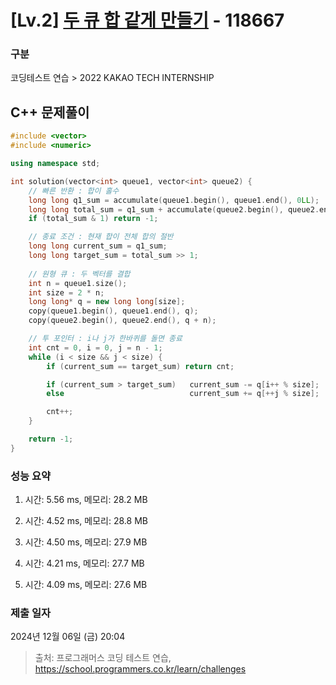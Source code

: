 # [Lv.2] [두 큐 합 같게 만들기](https://programmers.co.kr/) - 118667 

### 구분

코딩테스트 연습 > 2022 KAKAO TECH INTERNSHIP

## C++ 문제풀이

```cpp
#include <vector>
#include <numeric>

using namespace std;

int solution(vector<int> queue1, vector<int> queue2) {
    // 빠른 반환 : 합이 홀수    
    long long q1_sum = accumulate(queue1.begin(), queue1.end(), 0LL);
    long long total_sum = q1_sum + accumulate(queue2.begin(), queue2.end(), 0LL);
    if (total_sum & 1) return -1;

    // 종료 조건 : 현재 합이 전체 합의 절반
    long long current_sum = q1_sum;
    long long target_sum = total_sum >> 1;
        
    // 원형 큐 : 두 벡터를 결합    
    int n = queue1.size();
    int size = 2 * n;
    long long* q = new long long[size];
    copy(queue1.begin(), queue1.end(), q);
    copy(queue2.begin(), queue2.end(), q + n);

    // 투 포인터 : i나 j가 한바퀴를 돌면 종료
    int cnt = 0, i = 0, j = n - 1;
    while (i < size && j < size) {
        if (current_sum == target_sum) return cnt;

        if (current_sum > target_sum)   current_sum -= q[i++ % size];
        else                            current_sum += q[++j % size];

        cnt++;
    }

    return -1;
}
```

### 성능 요약

1. 시간: 5.56 ms, 메모리: 28.2 MB

2. 시간: 4.52 ms, 메모리: 28.8 MB
3. 시간: 4.50 ms, 메모리: 27.9 MB
4. 시간: 4.21 ms, 메모리: 27.7 MB
5. 시간: 4.09 ms, 메모리: 27.6 MB

### 제출 일자

2024년 12월 06일 (금) 20:04

> 출처: 프로그래머스 코딩 테스트 연습, https://school.programmers.co.kr/learn/challenges